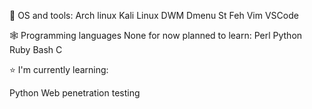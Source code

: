 🐧 OS and tools:
Arch linux
Kali Linux
DWM
Dmenu
St
Feh
Vim
VSCode

🕸️ Programming languages
None for now planned to learn:
Perl
Python
Ruby
Bash
C

⭐ I'm currently learning:

Python
Web penetration testing
